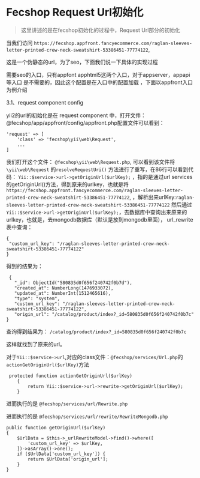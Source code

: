 Fecshop Request Url初始化
==================

> 这里讲述的是在fecshop初始化的过程中，Request Url部分的初始化


当我们访问 `https://fecshop.appfront.fancyecommerce.com/raglan-sleeves-letter-printed-crew-neck-sweatshirt-53386451-77774122`,

这是一个伪静态的url，为了seo，下面我们说一下具体的实现过程

需要seo的入口，只有appfont  apphtml5这两个入口，对于appserver，appapi等入口
是不需要的，因此这个配置是在入口中的配置加载
，下面以appfront入口为例介绍

3.1、request component config

yii2的url的初始化是在 request component 中，打开文件：
@fecshop/app/appfront/config/appfront.php配置文件可以看到：

```
'request' => [
    'class' => 'fecshop\yii\web\Request',
    ...
]
```

我们打开这个文件： `@fecshop\yii\web\Request.php`,
可以看到该文件将`\yii\web\Request` 的`resolveRequestUri()`
方法进行了重写，在86行可以看到代码：
`Yii::$service->url->getOriginUrl($urlKey);` ，指的是通过url services
的getOriginUrl()方法，得到原来的urlkey，也就是将 `https://fecshop.appfront.fancyecommerce.com/raglan-sleeves-letter-printed-crew-neck-sweatshirt-53386451-77774122`,
，解析出来urlKey:`raglan-sleeves-letter-printed-crew-neck-sweatshirt-53386451-77774122`
然后通过`Yii::$service->url->getOriginUrl($urlKey);`，去数据库中查询出来原来的
urlkey，也就是，去mongodb数据库（默认是放到mongodb里面），
url_rewrite表中查询：

```
{
 "custom_url_key": "/raglan-sleeves-letter-printed-crew-neck-sweatshirt-53386451-77774122"
}
```

得到的结果为：

```
 {
   "_id": ObjectId("580835d0f656f240742f0b7d"),
   "created_at": NumberLong(1476933072),
   "updated_at": NumberInt(1512465616),
   "type": "system",
   "custom_url_key": "/raglan-sleeves-letter-printed-crew-neck-sweatshirt-53386451-77774122",
   "origin_url": "/catalog/product/index?_id=580835d0f656f240742f0b7c"
}	
```

查询得到结果为： `/catalog/product/index?_id=580835d0f656f240742f0b7c`

这样就找到了原来的url。

对于`Yii::$service->url`,对应的class文件：`@fecshop/services/Url.php`的
`actionGetOriginUrl($urlKey)`方法

```
 protected function actionGetOriginUrl($urlKey)
    {
        return Yii::$service->url->rewrite->getOriginUrl($urlKey);
    }
```

进而执行的是 `@fecshop/services/url/Rewrite.php`

进而执行的是 `@fecshop/services/url/rewrite/RewriteMongodb.php`

```
public function getOriginUrl($urlKey)
{
    $UrlData = $this->_urlRewriteModel->find()->where([
        'custom_url_key' => $urlKey,
    ])->asArray()->one();
    if ($UrlData['custom_url_key']) {
        return $UrlData['origin_url'];
    }
}
```
